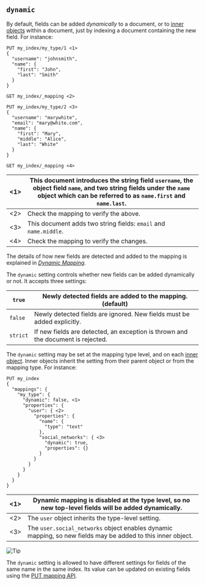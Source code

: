 ## `dynamic`

By default, fields can be added _dynamically_ to a document, or to [inner objects](object.html) within a document, just by indexing a document containing the new field. For instance:
    
    
    PUT my_index/my_type/1 <1>
    {
      "username": "johnsmith",
      "name": {
        "first": "John",
        "last": "Smith"
      }
    }
    
    GET my_index/_mapping <2>
    
    PUT my_index/my_type/2 <3>
    {
      "username": "marywhite",
      "email": "mary@white.com",
      "name": {
        "first": "Mary",
        "middle": "Alice",
        "last": "White"
      }
    }
    
    GET my_index/_mapping <4>

<1>| This document introduces the string field `username`, the object field `name`, and two string fields under the `name` object which can be referred to as `name.first` and `name.last`.     
---|---    
<2>| Check the mapping to verify the above.     
<3>| This document adds two string fields: `email` and `name.middle`.     
<4>| Check the mapping to verify the changes.   
  
The details of how new fields are detected and added to the mapping is explained in [_Dynamic Mapping_](dynamic-mapping.html).

The `dynamic` setting controls whether new fields can be added dynamically or not. It accepts three settings:

`true`| Newly detected fields are added to the mapping. (default)     
---|---    
`false`| Newly detected fields are ignored. New fields must be added explicitly.     
`strict`| If new fields are detected, an exception is thrown and the document is rejected.   
  
The `dynamic` setting may be set at the mapping type level, and on each [inner object](object.html). Inner objects inherit the setting from their parent object or from the mapping type. For instance:
    
    
    PUT my_index
    {
      "mappings": {
        "my_type": {
          "dynamic": false, <1>
          "properties": {
            "user": { <2>
              "properties": {
                "name": {
                  "type": "text"
                },
                "social_networks": { <3>
                  "dynamic": true,
                  "properties": {}
                }
              }
            }
          }
        }
      }
    }

<1>| Dynamic mapping is disabled at the type level, so no new top-level fields will be added dynamically.     
---|---    
<2>| The `user` object inherits the type-level setting.     
<3>| The `user.social_networks` object enables dynamic mapping, so new fields may be added to this inner object.   
  
![Tip](https://www.elastic.co/guide/en/elasticsearch/reference/current/images/icons/tip.png)

The `dynamic` setting is allowed to have different settings for fields of the same name in the same index. Its value can be updated on existing fields using the [PUT mapping API](indices-put-mapping.html).
